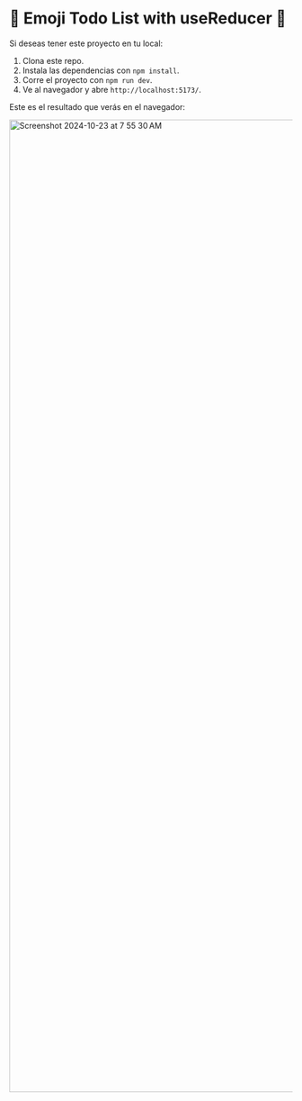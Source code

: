 # 🌱 Emoji Todo List with useReducer 🌿

Si deseas tener este proyecto en tu local:

1. Clona este repo.
2. Instala las dependencias con `npm install`.
3. Corre el proyecto con `npm run dev`.
4. Ve al navegador y abre `http://localhost:5173/`.

Este es el resultado que verás en el navegador:

<img width="1727" alt="Screenshot 2024-10-23 at 7 55 30 AM" src="https://github.com/user-attachments/assets/34c655fb-dbd1-407b-b4e1-d6be3439b092">
